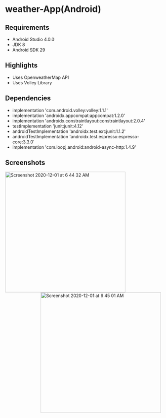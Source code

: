 # weather-App(Android)

## Requirements
* Android Studio 4.0.0
* JDK 8
* Android SDK 29

## Highlights
* Uses OpenweatherMap API
* Uses Volley Library

## Dependencies
* implementation 'com.android.volley:volley:1.1.1'
* implementation 'androidx.appcompat:appcompat:1.2.0'
* implementation 'androidx.constraintlayout:constraintlayout:2.0.4'
* testImplementation 'junit:junit:4.12'
* androidTestImplementation 'androidx.test.ext:junit:1.1.2'
* androidTestImplementation 'androidx.test.espresso:espresso-core:3.3.0'
* implementation 'com.loopj.android:android-async-http:1.4.9'

## Screenshots
<img align="left" width="389" alt="Screenshot 2020-12-01 at 6 44 32 AM" src="https://user-images.githubusercontent.com/54317009/100688071-7fb42700-33a7-11eb-96c0-506f26da6390.png">
<img align="right" width="389" alt="Screenshot 2020-12-01 at 6 45 01 AM" src="https://user-images.githubusercontent.com/54317009/100688086-86429e80-33a7-11eb-8faa-734df4ac4084.png">

